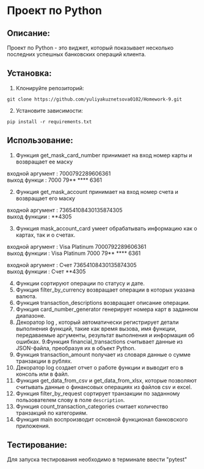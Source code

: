 # Проект по Python

## Описание:

Проект по Python - это виджет, который показывает несколько последних успешных банковских операций клиента.

## Установка:

1. Клонируйте репозиторий:
```
git clone https://github.com/yuliyakuznetsova0102/Homework-9.git
```
2. Установите зависимости:
```
pip install -r requirements.txt
```
## Использование:

1. Функция get_mask_card_number принимает на вход номер карты и возвращает ее маску

входной аргумент : 7000792289606361     
выход функци : 7000 79** **** 6361  

2. Функция get_mask_account принимает на вход номер счета и возвращает его маску

входной аргумент : 73654108430135874305  
выход функции : **4305  

3. Функция mask_account_card умеет обрабатывать информацию как о картах, так и о счетах.

входной аргумент : Visa Platinum 7000792289606361   
выход функции : Visa Platinum 7000 79** **** 6361   

входной аргумент : Счет 73654108430135874305  
выход функции : Счет **4305  

4. Функции сортируют операции по статусу и дате.
5. Функция filter_by_currency возвращает операции в которых указана валюта.
6. Функция transaction_descriptions возвращает описание операции.
7. Функция card_number_generator генерирует номера карт в заданном диапазоне.
8. Декоратор log , который автоматически регистрирует детали выполнения функций, такие как время вызова, имя функции, передаваемые аргументы, результат выполнения и информация об ошибках.
9.Функция financial_transactions считывает данные из JSON-файла, преобразуя их в объект Python.
9. Функция transaction_amount получает из словаря данные о сумме транзакции в рублях.
10. Декоратор log создает отчет о работе функции и выводит его в консоль или в файл.
11. Функция get_data_from_csv и get_data_from_xlsx, 
которые позволяют считывать данные о финансовых операциях из файлов csv и excel.
12. Функция filter_by_request сортирует транзакции по заданному пользователем слову в поле `description`.
13. Функция count_transaction_categories считает количество транзакций по категориям.
14. Функция main воспроизводит основной функционал банковского приложения. 


## Тестирование:

Для запуска тестирования необходимо в терминале ввести "pytest"
